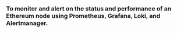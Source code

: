 ### To monitor and alert on the status and performance of an Ethereum node using Prometheus, Grafana, Loki, and Alertmanager.

